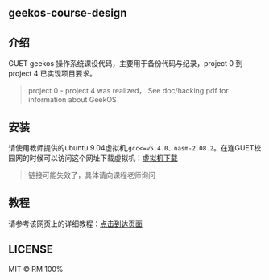 ## geekos-course-design

## 介绍
GUET geekos 操作系统课设代码，主要用于备份代码与纪录，project 0 到 project 4 已实现项目要求。
> project 0 - project 4 was realized，
See doc/hacking.pdf for information about GeekOS 

## 安装
请使用教师提供的ubuntu 9.04虚拟机,``gcc<=v5.4.0、nasm-2.08.2``。在连GUET校园网的时候可以访问这个网址下载虚拟机：[虚拟机下载](https://nas.gxist.cn/#s/9NpmEoyA)
> 链接可能失效了，具体请向课程老师询问

## 教程
请参考该网页上的详细教程：[点击到达页面](https://wrm244.gxist.cn/docs/category/os-course-design)
## LICENSE
MIT © RM 100%
